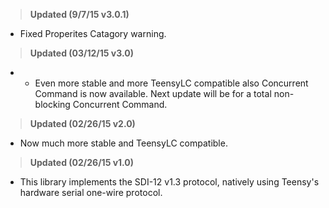 ><b>Updated (9/7/15 v3.0.1)</b><br>
* Fixed Properites Catagory warning.<br>

><b>Updated (03/12/15 v3.0)</b><br>
*  - Even more stable and more TeensyLC compatible also Concurrent Command is now available. Next update will be for a total non-blocking Concurrent Command.

><b>Updated (02/26/15 v2.0)</b><br>
* Now much more stable and TeensyLC compatible.

><b>Updated (02/26/15 v1.0)</b><br>
* This library implements the SDI-12 v1.3 protocol, natively using Teensy's hardware serial one-wire protocol.